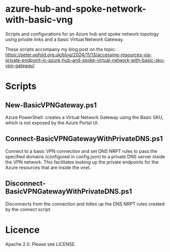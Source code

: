 # azure-hub-and-spoke-network-with-basic-vng

Scripts and configurations for an Azure hub and spoke network topology using private links and a basic Virtual Network Gateway.

These scripts accompany my blog post on the topic: https://peter.upfold.org.uk/blog/2024/11/13/accessing-resources-via-private-endpoint-in-azure-hub-and-spoke-virtual-network-with-basic-sku-vpn-gateway/

# Scripts

## New-BasicVPNGateway.ps1

Azure PowerShell: creates a Virtual Network Gateway using the Basic SKU, which is not exposed by the Azure Portal UI.

## Connect-BasicVPNGatewayWithPrivateDNS.ps1

Connect to a basic VPN connection and set DNS NRPT rules to pass the specified domains (configured in config.json)
to a private DNS server inside the VPN network. This facilitates looking up the private endpoints for the Azure
resources that are inside the vnet.

## Disconnect-BasicVPNGatewayWithPrivateDNS.ps1

Disconnects from the connection and tidies up the DNS NRPT rules created by the connect script.

# Licence

Apache 2.0. Please see LICENSE.